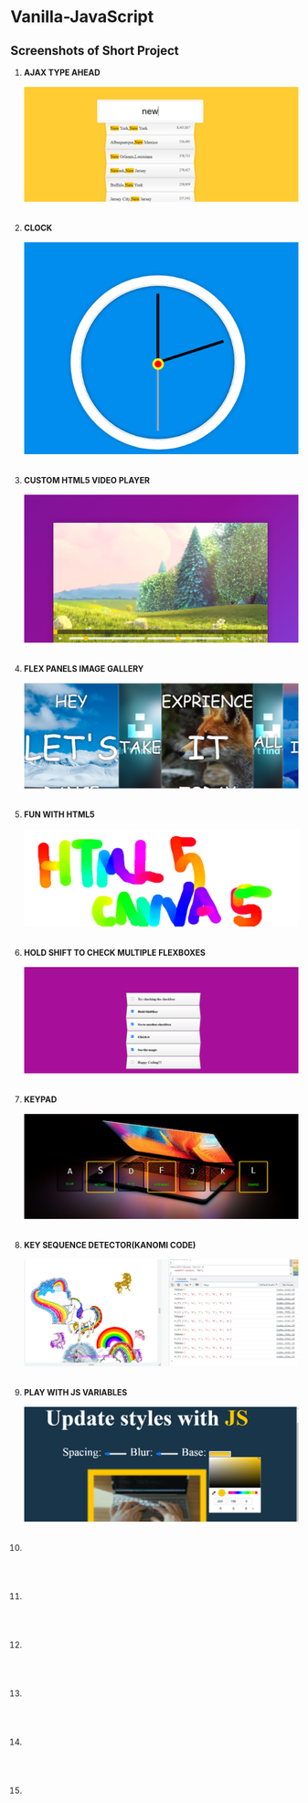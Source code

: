 # Vanilla-JavaScript
<h2>Screenshots of Short Project</h2>
<ol>
  <li><b>AJAX TYPE AHEAD</b><br><br><img src="Ajax Screenshot.png"></li><br><br>
  <li><b>CLOCK</b><br><br><img src="Clock Screenshot.png"></li><br><br>
  <li><b>CUSTOM HTML5 VIDEO PLAYER</b><br><br><img src="CustomVideoPlayer.png"></li><br><br>
  <li><b>FLEX PANELS IMAGE GALLERY</b><br><br><img src="Flexpanels Screenshot.png"></li><br><br>
  <li><b>FUN WITH HTML5</b><br><br><img src="Canvas screenshot.png"></li><br><br>
  <li><b>HOLD SHIFT TO CHECK MULTIPLE FLEXBOXES</b><br><br><img src="Shift Screenshot.png"></li><br><br>
  <li><b>KEYPAD</b><br><br><img src="KeypadTone Screenshot.png"></li><br><br>
  <li><b>KEY SEQUENCE DETECTOR(KANOMI CODE)</b><br><br><img src="keysequence Screenshot.png"></li><br><br>
  <li><b>PLAY WITH JS VARIABLES</b><br><br><img src="PlaywithJS Screenshot.png"></li><br><br>
  <li><br><br><img src=""></li><br><br>
  <li><br><br><img src=""></li><br><br>
  <li><br><br><img src=""></li><br><br>
  <li><br><br><img src=""></li><br><br>
  <li><br><br><img src=""></li><br><br>
  <li><br><br><img src=""></li>
</ol>


